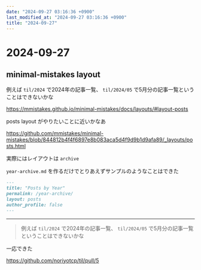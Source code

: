 ```yaml
---
date: "2024-09-27 03:16:36 +0900"
last_modified_at: "2024-09-27 03:16:36 +0900"
title: "2024-09-27"
---
```


# 2024-09-27
## minimal-mistakes layout

例えば `til/2024` で2024年の記事一覧、 `til/2024/05` で5月分の記事一覧ということはできないかな

https://mmistakes.github.io/minimal-mistakes/docs/layouts/#layout-posts

posts layout がやりたいことに近いかなあ

https://github.com/mmistakes/minimal-mistakes/blob/844812b4f4f6897e8b083aca5d4f9d9b1d9afa89/_layouts/posts.html

実際にはレイアウトは `archive`

`year-archive.md` を作るだけでとりあえずサンプルのようなことはできた

```md
---
title: "Posts by Year"
permalink: /year-archive/
layout: posts
author_profile: false
---
```

---


> 例えば `til/2024` で2024年の記事一覧、 `til/2024/05` で5月分の記事一覧ということはできないかな

一応できた  

https://github.com/noriyotcp/til/pull/5

